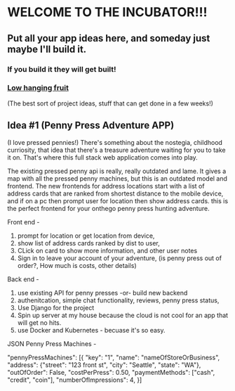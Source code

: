 # WELCOME TO THE INCUBATOR!!!

## Put all your app ideas here, and someday just maybe I'll build it.

### If you build it they will get built!

### <u>Low hanging fruit</u>

(The best sort of project ideas, stuff that can get done in a few weeks!)

## Idea #1 (Penny Press Adventure APP)

(I love pressed pennies!) There's something about the nostegia, childhood curriosity, that idea that there's a treasure adventure waiting for you to take it on. That's where this full stack web application comes into play.

The existing pressed penny api is really, really outdated and lame. It gives a map with all the pressed penny machines, but this is an outdated model and frontend. The new frontends for address locations start with a list of address cards that are ranked from shortest distance to the mobile device, and if on a pc then prompt user for location then show address cards. this is the perfect frontend for your onthego penny press hunting adventure.

Front end -

1.  prompt for location or get location from device,
2.  show list of address cards ranked by dist to user,
3.  CLick on card to show more information, and other user notes
4.  Sign in to leave your account of your adventure, (is penny press out of order?, How much is costs, other details)

Back end -

1.  use existing API for penny presses -or- build new backend
2.  authenitcation, simple chat functionality, reviews, penny press status,
3.  Use Django for the project
4.  Spin up server at my house because the cloud is not cool for an app that will get no hits.
5.  use Docker and Kubernetes - becuase it's so easy.

JSON Penny Press Machines -

"pennyPressMachines":
[{
"key": "1",
"name": "nameOfStoreOrBusiness",
"address": {"street": "123 front st", "city": "Seattle", "state": "WA"},  
"outOfOrder": False,
"costPerPress": 0.50,
"paymentMethods": ["cash", "credit", "coin"],
"numberOfImpressions": 4,
}]
